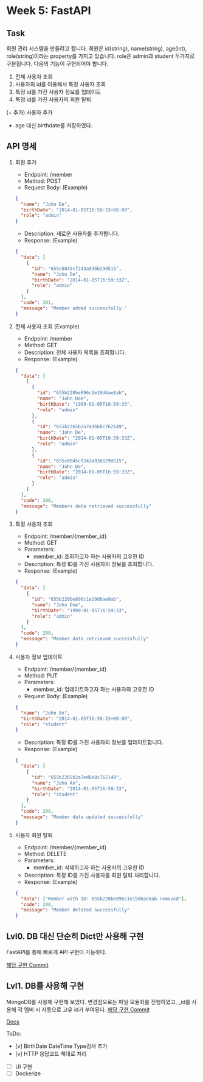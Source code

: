 # Week 5: FastAPI

## Task

회원 관리 시스템을 만들려고 합니다.
회원은 id(string), name(string), age(int), role(string)이라는 property를 가지고 있습니다.
role은 admin과 student 두가지로 구분됩니다.
다음의 기능이 구현되어야 합니다.

1. 전체 사용자 조회
2. 사용자의 id를 이용해서 특정 사용자 조회
3. 특정 id를 가진 사용자 정보를 업데이트
4. 특정 id를 가진 사용자의 회원 탈퇴

(+ 추가) 사용자 추가

- age 대신 birthdate를 저장하였다.

## API 명세

1. 회원 추가

   - Endpoint: /member
   - Method: POST
   - Request Body: (Example)

   ```json
   {
     "name": "John De",
     "birthDate": "2014-01-05T16:59:33+00:00",
     "role": "admin"
   }
   ```

   - Description: 새로운 사용자를 추가합니다.
   - Response: (Example)

   ```json
   {
     "data": [
       {
         "id": "655c0845cf243a936b29d515",
         "name": "John De",
         "birthDate": "2014-01-05T16:59:33Z",
         "role": "admin"
       }
     ],
     "code": 201,
     "message": "Member added successfully."
   }
   ```

2. 전체 사용자 조회 (Example)

   - Endpoint: /member
   - Method: GET
   - Description: 전체 사용자 목록을 조회합니다.
   - Response: (Example)

   ```json
   {
     "data": [
       [
         {
           "id": "655b220be896c1e19d6ae8ab",
           "name": "John Doe",
           "birthDate": "1999-01-05T16:59:33",
           "role": "admin"
         },
         {
           "id": "655b2265b2a7ed6b8c762149",
           "name": "John De",
           "birthDate": "2014-01-05T16:59:33Z",
           "role": "admin"
         },
         {
           "id": "655c0845cf243a936b29d515",
           "name": "John De",
           "birthDate": "2014-01-05T16:59:33Z",
           "role": "admin"
         }
       ]
     ],
     "code": 200,
     "message": "Members data retrieved successfully"
   }
   ```

3. 특정 사용자 조회

   - Endpoint: /member/{member_id}
   - Method: GET
   - Parameters:
     - member_id: 조회하고자 하는 사용자의 고유한 ID
   - Description: 특정 ID를 가진 사용자의 정보를 조회합니다.
   - Response: (Example)

   ```json
   {
     "data": [
       {
         "id": "655b220be896c1e19d6ae8ab",
         "name": "John Doe",
         "birthDate": "1999-01-05T16:59:33",
         "role": "admin"
       }
     ],
     "code": 200,
     "message": "Member data retrieved successfully"
   }
   ```

4. 사용자 정보 업데이트

   - Endpoint: /member/{member_id}
   - Method: PUT
   - Parameters:
     - member_id: 업데이트하고자 하는 사용자의 고유한 ID
   - Request Body: (Example)

   ```json
   {
     "name": "John An",
     "birthDate": "2014-01-05T16:59:33+00:00",
     "role": "student"
   }
   ```

   - Description: 특정 ID를 가진 사용자의 정보를 업데이트합니다.
   - Response: (Example)

   ```json
   {
     "data": [
       {
         "id": "655b2265b2a7ed6b8c762149",
         "name": "John An",
         "birthDate": "2014-01-05T16:59:33",
         "role": "student"
       }
     ],
     "code": 200,
     "message": "Member data updated successfully"
   }
   ```

5. 사용자 회원 탈퇴
   - Endpoint: /member/{member_id}
   - Method: DELETE
   - Parameters:
     - member_id: 삭제하고자 하는 사용자의 고유한 ID
   - Description: 특정 ID를 가진 사용자를 회원 탈퇴 처리합니다.
   - Response: (Example)
   ```json
   {
     "data": ["Member with ID: 655b220be896c1e19d6ae8ab removed"],
     "code": 200,
     "message": "Member deleted successfully"
   }
   ```

## Lvl0. DB 대신 단순히 Dict만 사용해 구현

FastAPI를 통해 빠르게 API 구현이 가능하다.

[해당 구현 Commit](https://github.com/kunheekimkr/MO4E-DevKor/commit/d689ddabe1c39171aa7dfbc11c50ab471bbc19f9)

## Lvl1. DB를 사용해 구현

MongoDB를 사용해 구현해 보았다. 변경점으로는 파일 모듈화를 진행하였고, \_id를 사용해 각 멤버 시 자동으로 고유 id가 부여된다.
[해당 구현 Commit](https://github.com/kunheekimkr/MO4E-DevKor/commit/5a58e1c454e9b2d0662c4cca1fa628375b48c3cb)

[Docs](./images/swagger.png)

ToDo:

- [v] BirthDate DateTime Type검사 추가
- [v] HTTP 응답코드 제대로 처리
- [ ] UI 구현
- [ ] Dockerize
